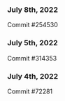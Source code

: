 ### July 8th, 2022

Commit #254530

### July 5th, 2022

Commit #314353


### July 4th, 2022

Commit #72281
